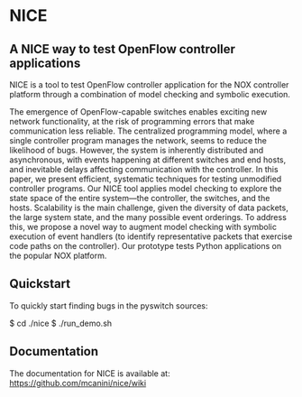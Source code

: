 # NICE

## A NICE way to test OpenFlow controller applications

NICE is a tool to test OpenFlow controller application for the NOX controller platform through a combination of model checking and symbolic execution.

The emergence of OpenFlow-capable switches enables exciting new network functionality, at the risk of programming errors that make communication less reliable. The centralized programming model, where a single controller program manages the network, seems to reduce the likelihood of bugs. However, the system is inherently distributed and asynchronous, with events happening at different switches and end hosts, and inevitable delays affecting communication with the controller. In this paper, we present efficient, systematic techniques for testing unmodified controller programs. Our NICE tool applies model checking to explore the state space of the entire system—the controller, the switches, and the hosts. Scalability is the main challenge, given the diversity of data packets, the large system state, and the many possible event orderings. To address this, we propose a novel way to augment model checking with symbolic execution of event handlers (to identify representative packets that exercise code paths on the controller). Our prototype tests Python applications on the popular NOX platform.

## Quickstart

To quickly start finding bugs in the pyswitch sources:

$ cd ./nice
$ ./run_demo.sh

## Documentation

The documentation for NICE is available at: https://github.com/mcanini/nice/wiki

